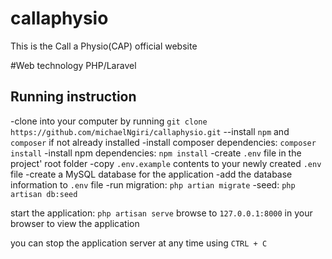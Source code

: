 # callaphysio
This is the Call a Physio(CAP) official website

#Web technology
PHP/Laravel

## Running instruction
-clone into your computer by running `git clone https://github.com/michaelNgiri/callaphysio.git`
--install `npm` and `composer` if not already installed
-install composer dependencies: `composer install`
-install npm dependencies: `npm install`
-create `.env` file in the project' root folder
-copy `.env.example` contents to your newly created `.env` file
-create a MySQL database for the application
-add the database information to `.env` file
-run migration: `php artian migrate`
-seed: `php artisan db:seed`

start the application: `php artisan serve`
 browse to `127.0.0.1:8000` in your browser to view the application

you can stop the application server at any time using `CTRL + C`
